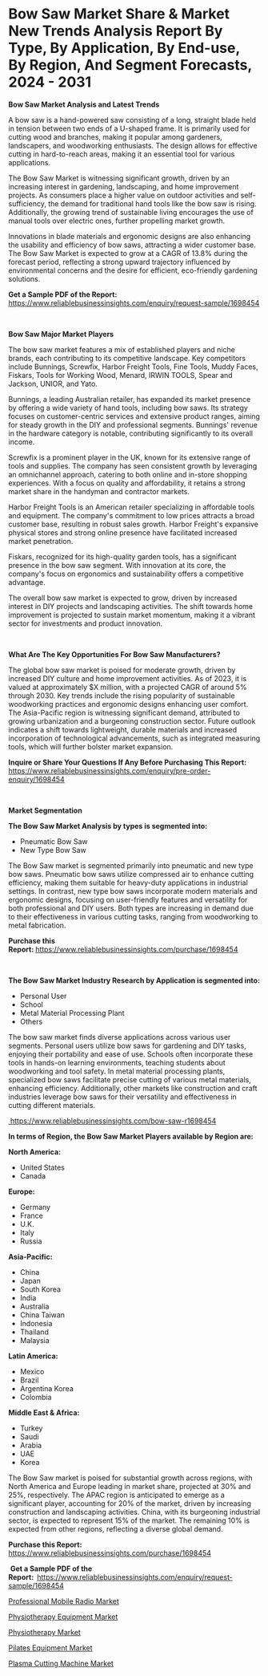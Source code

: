 <p><h1>Bow Saw Market Share & Market New Trends Analysis Report By Type, By Application, By End-use, By Region, And Segment Forecasts, 2024 - 2031</h1></p><p><strong>Bow Saw Market Analysis and Latest Trends</strong></p>
<p><p>A bow saw is a hand-powered saw consisting of a long, straight blade held in tension between two ends of a U-shaped frame. It is primarily used for cutting wood and branches, making it popular among gardeners, landscapers, and woodworking enthusiasts. The design allows for effective cutting in hard-to-reach areas, making it an essential tool for various applications.</p><p>The Bow Saw Market is witnessing significant growth, driven by an increasing interest in gardening, landscaping, and home improvement projects. As consumers place a higher value on outdoor activities and self-sufficiency, the demand for traditional hand tools like the bow saw is rising. Additionally, the growing trend of sustainable living encourages the use of manual tools over electric ones, further propelling market growth.</p><p>Innovations in blade materials and ergonomic designs are also enhancing the usability and efficiency of bow saws, attracting a wider customer base. The Bow Saw Market is expected to grow at a CAGR of 13.8% during the forecast period, reflecting a strong upward trajectory influenced by environmental concerns and the desire for efficient, eco-friendly gardening solutions.</p></p>
<p><strong>Get a Sample PDF of the Report:&nbsp;</strong> <a href="https://www.reliablebusinessinsights.com/enquiry/request-sample/1698454?utm_campaign=1555&utm_medium=2&utm_source=Github&utm_content=ia&utm_term=20102024&utm_id=bow-saw">https://www.reliablebusinessinsights.com/enquiry/request-sample/1698454</a></p>
<p>&nbsp;</p>
<p><strong>Bow Saw Major Market Players</strong></p>
<p><p>The bow saw market features a mix of established players and niche brands, each contributing to its competitive landscape. Key competitors include Bunnings, Screwfix, Harbor Freight Tools, Fine Tools, Muddy Faces, Fiskars, Tools for Working Wood, Menard, IRWIN TOOLS, Spear and Jackson, UNIOR, and Yato.</p><p>Bunnings, a leading Australian retailer, has expanded its market presence by offering a wide variety of hand tools, including bow saws. Its strategy focuses on customer-centric services and extensive product ranges, aiming for steady growth in the DIY and professional segments. Bunnings' revenue in the hardware category is notable, contributing significantly to its overall income.</p><p>Screwfix is a prominent player in the UK, known for its extensive range of tools and supplies. The company has seen consistent growth by leveraging an omnichannel approach, catering to both online and in-store shopping experiences. With a focus on quality and affordability, it retains a strong market share in the handyman and contractor markets.</p><p>Harbor Freight Tools is an American retailer specializing in affordable tools and equipment. The company's commitment to low prices attracts a broad customer base, resulting in robust sales growth. Harbor Freight's expansive physical stores and strong online presence have facilitated increased market penetration.</p><p>Fiskars, recognized for its high-quality garden tools, has a significant presence in the bow saw segment. With innovation at its core, the company's focus on ergonomics and sustainability offers a competitive advantage.</p><p>The overall bow saw market is expected to grow, driven by increased interest in DIY projects and landscaping activities. The shift towards home improvement is projected to sustain market momentum, making it a vibrant sector for investments and product innovation.</p></p>
<p>&nbsp;</p>
<p><strong>What Are The Key Opportunities For Bow Saw Manufacturers?</strong></p>
<p><p>The global bow saw market is poised for moderate growth, driven by increased DIY culture and home improvement activities. As of 2023, it is valued at approximately $X million, with a projected CAGR of around 5% through 2030. Key trends include the rising popularity of sustainable woodworking practices and ergonomic designs enhancing user comfort. The Asia-Pacific region is witnessing significant demand, attributed to growing urbanization and a burgeoning construction sector. Future outlook indicates a shift towards lightweight, durable materials and increased incorporation of technological advancements, such as integrated measuring tools, which will further bolster market expansion.</p></p>
<p><strong>Inquire or Share Your Questions If Any Before Purchasing This Report:</strong> <a href="https://www.reliablebusinessinsights.com/enquiry/pre-order-enquiry/1698454?utm_campaign=1555&utm_medium=2&utm_source=Github&utm_content=ia&utm_term=20102024&utm_id=bow-saw">https://www.reliablebusinessinsights.com/enquiry/pre-order-enquiry/1698454</a></p>
<p>&nbsp;</p>
<p><strong>Market Segmentation</strong></p>
<p><strong>The Bow Saw Market Analysis by types is segmented into:</strong></p>
<p><ul><li>Pneumatic Bow Saw</li><li>New Type Bow Saw</li></ul></p>
<p><p>The Bow Saw market is segmented primarily into pneumatic and new type bow saws. Pneumatic bow saws utilize compressed air to enhance cutting efficiency, making them suitable for heavy-duty applications in industrial settings. In contrast, new type bow saws incorporate modern materials and ergonomic designs, focusing on user-friendly features and versatility for both professional and DIY users. Both types are increasing in demand due to their effectiveness in various cutting tasks, ranging from woodworking to metal fabrication.</p></p>
<p><strong>Purchase this Report:&nbsp;</strong><a href="https://www.reliablebusinessinsights.com/purchase/1698454?utm_campaign=1555&utm_medium=2&utm_source=Github&utm_content=ia&utm_term=20102024&utm_id=bow-saw">https://www.reliablebusinessinsights.com/purchase/1698454</a></p>
<p>&nbsp;</p>
<p><strong>The Bow Saw Market Industry Research by Application is segmented into:</strong></p>
<p><ul><li>Personal User</li><li>School</li><li>Metal Material Processing Plant</li><li>Others</li></ul></p>
<p><p>The bow saw market finds diverse applications across various user segments. Personal users utilize bow saws for gardening and DIY tasks, enjoying their portability and ease of use. Schools often incorporate these tools in hands-on learning environments, teaching students about woodworking and tool safety. In metal material processing plants, specialized bow saws facilitate precise cutting of various metal materials, enhancing efficiency. Additionally, other markets like construction and craft industries leverage bow saws for their versatility and effectiveness in cutting different materials.</p></p>
<p><a href="https://www.reliablebusinessinsights.com/bow-saw-r1698454?utm_campaign=1555&utm_medium=2&utm_source=Github&utm_content=ia&utm_term=20102024&utm_id=bow-saw">&nbsp;https://www.reliablebusinessinsights.com/bow-saw-r1698454</a></p>
<p><strong>In terms of Region, the Bow Saw Market Players available by Region are:</strong></p>
<p>
    <p> <strong> North America: </strong>
        <ul>
            <li>United States</li>
            <li>Canada</li>
        </ul>
        </p> 
    <p> <strong> Europe: </strong>
        <ul>
            <li>Germany</li>
            <li>France</li>
            <li>U.K.</li>
            <li>Italy</li>
            <li>Russia</li>
        </ul>
        </p> 
    <p> <strong> Asia-Pacific: </strong>
        <ul>
            <li>China</li>
            <li>Japan</li>
            <li>South Korea</li>
            <li>India</li>
            <li>Australia</li>
            <li>China Taiwan</li>
            <li>Indonesia</li>
            <li>Thailand</li>
            <li>Malaysia</li>
        </ul>
        </p> 
    <p> <strong> Latin America: </strong>
        <ul>
            <li>Mexico</li>
            <li>Brazil</li>
            <li>Argentina Korea</li>
            <li>Colombia</li>
        </ul>
        </p> 
    <p> <strong> Middle East & Africa: </strong>
        <ul>
            <li>Turkey</li>
            <li>Saudi</li>
            <li>Arabia</li>
            <li>UAE</li>
            <li>Korea</li>
        </ul>
    </p>
    </p>
<p><p>The Bow Saw market is poised for substantial growth across regions, with North America and Europe leading in market share, projected at 30% and 25%, respectively. The APAC region is anticipated to emerge as a significant player, accounting for 20% of the market, driven by increasing construction and landscaping activities. China, with its burgeoning industrial sector, is expected to represent 15% of the market. The remaining 10% is expected from other regions, reflecting a diverse global demand.</p></p>
<p><strong>Purchase this Report: </strong><a href="https://www.reliablebusinessinsights.com/purchase/1698454?utm_campaign=1555&utm_medium=2&utm_source=Github&utm_content=ia&utm_term=20102024&utm_id=bow-saw">https://www.reliablebusinessinsights.com/purchase/1698454</a></p>
<p>&nbsp;<strong>Get a Sample PDF of the Report:&nbsp;&nbsp;</strong><a href="https://www.reliablebusinessinsights.com/enquiry/request-sample/1698454?utm_campaign=1555&utm_medium=2&utm_source=Github&utm_content=ia&utm_term=20102024&utm_id=bow-saw">https://www.reliablebusinessinsights.com/enquiry/request-sample/1698454</a></p>
<p><strong></strong></p>
<p><p><a href="https://www.linkedin.com/pulse/professional-mobile-radio-market-size-share-analysis-growth-a8ltf?utm_campaign=1555&utm_medium=2&utm_source=Github&utm_content=ia&utm_term=20102024&utm_id=bow-saw">Professional Mobile Radio Market</a></p><p><a href="https://www.linkedin.com/pulse/key-drivers-physiotherapy-equipment-market-trends-future-l4yxe?utm_campaign=1555&utm_medium=2&utm_source=Github&utm_content=ia&utm_term=20102024&utm_id=bow-saw">Physiotherapy Equipment Market</a></p><p><a href="https://www.linkedin.com/pulse/top-trends-transforming-physiotherapy-market-2024-2031-i5qpe?utm_campaign=1555&utm_medium=2&utm_source=Github&utm_content=ia&utm_term=20102024&utm_id=bow-saw">Physiotherapy Market</a></p><p><a href="https://www.linkedin.com/pulse/global-pilates-equipment-market-trends-innovations-forward-looking-afm9f?utm_campaign=1555&utm_medium=2&utm_source=Github&utm_content=ia&utm_term=20102024&utm_id=bow-saw">Pilates Equipment Market</a></p><p><a href="https://www.linkedin.com/pulse/plasma-cutting-machine-market-size-share-competitive-landscape-gc8kf?utm_campaign=1555&utm_medium=2&utm_source=Github&utm_content=ia&utm_term=20102024&utm_id=bow-saw">Plasma Cutting Machine Market</a></p></p>